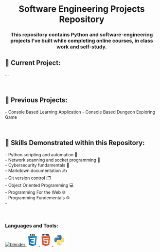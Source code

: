 <h1 align="center">Software Engineering Projects Repository</h1>
<h3 align="center">This repository contains Python and software-engineering projects I’ve built while completing online courses, in class work and self-study.</h3>

<h2 align="left">🔧 Current Project:</h2>
...

<br>
<br>
<br>

<h2 align="left">📁 Previous Projects:</h2>
- Console Based Learning Application
- Console Based Dungeon Exploring Game

<br>
<br>
<br>

<h2 align="left">🧠 Skills Demonstrated within this Repository:</h2> 
- Python scripting and automation 🐍 <br>
- Network scanning and socket programming 🔎 <br>
- Cybersecurity fundamentals 🔐 <br>
- Markdown documentation ✍️ <br>
- Git version control 🗂️ <br>
- Object Oriented Programming 💻 <br>
- Programming For the Web 🌐 <br>
- Programming Fundementals ⚙️ <br>
- 

<br>
<br>
<br>

<h3 align="left">Languages and Tools:</h3>
<p align="left"> <a href="https://www.blender.org/" target="_blank" rel="noreferrer"> <img src="https://download.blender.org/branding/community/blender_community_badge_white.svg" alt="blender" width="40" height="40"/> </a> <a href="https://www.w3schools.com/css/" target="_blank" rel="noreferrer"> <img src="https://raw.githubusercontent.com/devicons/devicon/master/icons/css3/css3-original-wordmark.svg" alt="css3" width="40" height="40"/> </a> <a href="https://www.w3.org/html/" target="_blank" rel="noreferrer"> <img src="https://raw.githubusercontent.com/devicons/devicon/master/icons/html5/html5-original-wordmark.svg" alt="html5" width="40" height="40"/> </a> <a href="https://www.python.org" target="_blank" rel="noreferrer"> <img src="https://raw.githubusercontent.com/devicons/devicon/master/icons/python/python-original.svg" alt="python" width="40" height="40"/> </a> </p>
